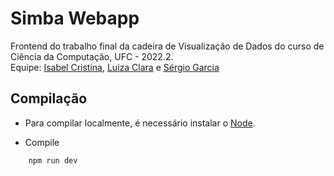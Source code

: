 # Simba Webapp 
Frontend do trabalho final da cadeira de Visualização de Dados do curso de Ciência da Computação, UFC - 2022.2.
</br>
Equipe: <a href="">Isabel Cristina</a>, <a href="">Luiza Clara</a> e <a href="">Sérgio Garcia</a>

## Compilação

* Para compilar localmente, é necessário instalar o <a href="https://nodejs.org/en/">Node</a>.

* Compile
```bash
    npm run dev
```
